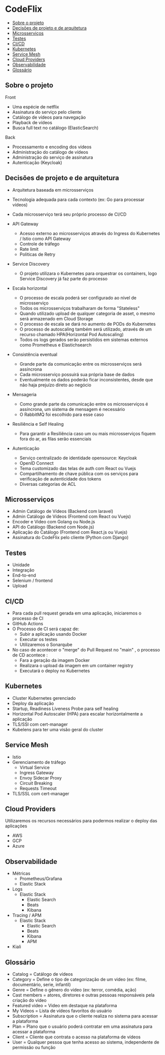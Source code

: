 # CodeFlix

* [Sobre o projeto](#sobre-o-projeto)
* [Decisões de projeto e de arquitetura](#decisões-de-projeto-e-de-arquitetura)
* [Microsserviços](#microsserviços)
* [Testes](#testes)
* [CI/CD](#cicd)
* [Kubernetes](#kubernetes)
* [Service Mesh](#service-mesh)
* [Cloud Providers](#cloud-providers)
* [Observabilidade](#observabilidade)
* [Glossário](#glossario)

## Sobre o projeto

 Front
 * Uma espécie de netflix
 * Assinatura do serviço pelo cliente
 * Catálogo de vídeos para navegação
 * Playback de vídeos
 * Busca full text no catálogo (ElasticSearch)

 Back
 * Processamento e encoding dos vídeos
 * Administração do catálogo de vídeos
 * Administração do serviço de assinatura
 * Autenticação (Keycloak)

## Decisões de projeto e de arquitetura

 * Arquitetura baseada em microsserviços
 * Tecnologia adequada para cada contexto (ex: Go para processar vídeos)
 * Cada microsserviço terá seu próprio processo de CI/CD

 * API Gateway
   * Acesso externo ao microsserviços através do Ingress do Kubernetes / Istio como API Gateway
   * Controle de tráfego
   * Rate limit
   * Politicas de Retry

 * Service Discovery
   * O projeto utilizara o Kubernetes para orquestrar os containers, logo Service Discovery já faz parte do processo

 * Escala horizontal
   * O processo de escala poderá ser configurado ao nível de microsserviço
   * Todos os microsserviços trabalharam de forma "Stateless"
   * Quando utilizado upload de qualquer categoria de asset, o mesmo será armazenado em Cloud Storage
   * O processo de escala se dará no aumento de PODs do Kubernetes
   * O processo de autoscaling também será utilizado, através de um recurso chamado HPA(Horizontal Pod Autoscaling)
   * Todos os logs gerados serão persistidos em sistemas externos como Prometheus e Elastichsearch

 * Consistência eventual
   * Grande parte da comunicação entre os microsserviços será assíncrona
   * Cada microsserviço possuirá sua própria base de dados
   * Eventualmente os dados poderão ficar inconsistentes, desde que não haja prejuízo direto ao negócio 

 * Mensageria
   * Como grande parte da comunicação entre os microsserviços é assíncrona, um sistema de mensagem é necessário
   * O RabbitMQ foi escolhido para esse caso

 * Resiliência e Self Healing
   * Para garantir a Resiliência caso um ou mais microsserviços fiquem fora do ar, as filas serão essenciais

 * Autenticação 
   * Serviço centralizado de identidade opensource: Keycloak
   * OpenID Connect
   * Tema customizado das telas de auth com React ou Vuejs
   * Compartilhamento de chave pública com os serviços para verificação de autenticidade dos tokens
   * Diversas categorias de ACL

## Microsserviços
 * Admin Catálogo de Vídeos (Backend com laravel)
 * Admin Catálogo de Vídeos (Frontend com React ou Vuejs)
 * Encoder e Video com Golang ou Node.js
 * API do Catálogo (Backend com Node.js)
 * Aplicação do Catálogo (Frontend com React.js ou Vuejs)
 * Assinatura do CodeFlix pelo cliente (Python com Django)

## Testes
 * Unidade
 * Integração
 * End-to-end
 * Selenium / frontend
 * Upload

## CI/CD
 * Para cada pull request gerada em uma aplicação, iniciaremos o processo  de CI
 * GitHub Actions
 * O Processo de CI será capaz de:
   * Subir a aplicação usando Docker 
   * Executar os testes
   * Utilizaremos o Sonarqube
 * No caso de acontecer o "merge" do Pull Request no "main" , o processo de CD acontece :
   * Fara a geração da imagem Docker
   * Realizara o upload da imagem em um container registry
   * Executará o deploy no Kubernetes

## Kubernetes
 * Cluster Kubernetes gerenciado
 * Deploy da aplicação
 * Startup, Readiness Liveness Probe para self healing
 * Horizontal Pod Autoscaler (HPA) para escalar horizontalmente a aplicação
 * TLS/SSl com cert-manager
 * Kubelens para ter uma visão geral do cluster

## Service Mesh
 * Istio
 *  Gerenciamento de  tráfego
    * Virtual Service
    * Ingress Gateway
    * Envoy Sidecar Proxy
    * Circuit Breaking
    * Requests Timeout
 * TLS/SSL com cert-manager

## Cloud Providers
 Utilizaremos os recursos necessários para podermos realizar o deploy das aplicações
 * AWS
 * GCP
 * Azure

## Observabilidade
 * Métricas
   * Prometheus/Grafana 
   * Elastic Stack
 * Logs
   * Elastic Stack
     * Elastic Search
     * Beats
     * Kibana
 * Tracing / APM
   * Elastic Stack
     * Elastic Search
     * Beats
     * Kibana
     * APM
 * Kiali

## Glossário
 * Catalog = Catálogo de vídeos
 * Category = Define o tipo de categorização de um video (ex: filme, documentário, serie,  infantil)
 * Genre = Define o gênero do video (ex: terror, comédia, ação)
 * Cast members = atores, diretores e outras pessoas responsáveis pela criação do video
 * Featured video = Video em destaque na plataforma
 * My Videos = Lista de vídeos favoritos do usuário
 * Subscription = Assinatura que o cliente realiza no sistema para acessar a plataforma
 * Plan = Plano que o usuário poderá contratar em uma assinatura para acessar a plataforma
 * Client = Cliente que contrata o acesso na plataforma de vídeos
 * User = Qualquer pessoa que tenha acesso ao sistema, independente de permissão ou função
